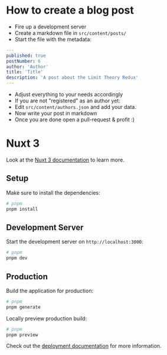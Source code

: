 # How to create a blog post
- Fire up a development server
- Create a markdown file in `src/content/posts/`
- Start the file with the metadata:

```yaml
---
published: true
postNumber: 6
author: 'Author'
title: 'Title'
description: 'A post about the Limit Theory Redux'
---
```

- Adjust everything to your needs accordingly
- If you are not "registered" as an author yet:
- Edit `src/content/authors.json` and add your data.
- Now write your post in markdown
- Once you are done open a pull-request & profit :)

# Nuxt 3
Look at the [Nuxt 3 documentation](https://nuxt.com/docs/getting-started/introduction) to learn more.

## Setup
Make sure to install the dependencies:

```bash
# pnpm
pnpm install
```

## Development Server
Start the development server on `http://localhost:3000`:

```bash
# pnpm
pnpm dev
```

## Production

Build the application for production:

```bash
# pnpm
pnpm generate
```

Locally preview production build:

```bash
# pnpm
pnpm preview
```

Check out the [deployment documentation](https://nuxt.com/docs/getting-started/deployment) for more information.
